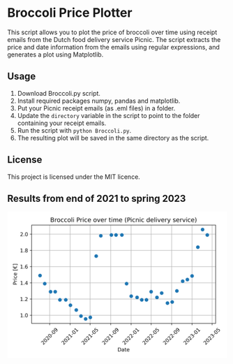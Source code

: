 # Broccoli Price Plotter

This script allows you to plot the price of broccoli over time using receipt emails from the Dutch food delivery service Picnic. The script extracts the price and date information from the emails using regular expressions, and generates a plot using Matplotlib.

## Usage

1. Download Broccoli.py script.
2. Install required packages numpy, pandas and matplotlib.
3. Put your Picnic receipt emails (as .eml files) in a folder.
4. Update the `directory` variable in the script to point to the folder containing your receipt emails.
5. Run the script with `python Broccoli.py`.
6. The resulting plot will be saved in the same directory as the script.

## License

This project is licensed under the MIT licence.

## Results from end of 2021 to spring 2023

![Broccoli prices over time](broccoli_prices.png)

